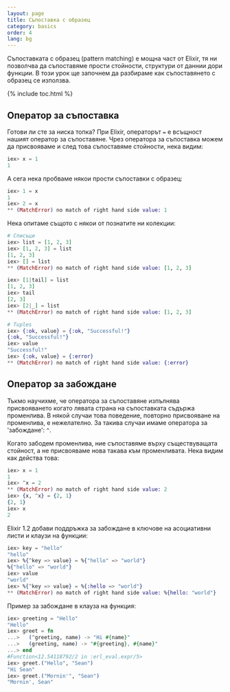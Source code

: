 ```yaml
---
layout: page
title: Съпоставка с образец
category: basics
order: 4
lang: bg
---
```


Съпоставката с образец (pattern matching) е мощна част от Elixir, тя ни позволчва да съпоставяме прости стойности, структури от даннии дори функции.  В този урок ще започнем да разбираме как съпоставянето с образец се използва.

{% include toc.html %}

## Оператор за съпоставка

Готови ли сте за ниска топка?  При Elixir, операторът `=` е всъщност нашият оператор за съпоставяне.  Чрез оператора за съпоставка можем да присвояваме и след това съпоставяме стойности, нека видим:

```elixir
iex> x = 1
1
```

А сега нека пробваме някои прости съпоставки с образец:

```elixir
iex> 1 = x
1
iex> 2 = x
** (MatchError) no match of right hand side value: 1
```

Нека опитаме същото с някои от познатите ни колекции:

```elixir
# Списъци
iex> list = [1, 2, 3]
iex> [1, 2, 3] = list
[1, 2, 3]
iex> [] = list
** (MatchError) no match of right hand side value: [1, 2, 3]

iex> [1|tail] = list
[1, 2, 3]
iex> tail
[2, 3]
iex> [2|_] = list
** (MatchError) no match of right hand side value: [1, 2, 3]

# Tuples
iex> {:ok, value} = {:ok, "Successful!"}
{:ok, "Successful!"}
iex> value
"Successful!"
iex> {:ok, value} = {:error}
** (MatchError) no match of right hand side value: {:error}
```

## Оператор за забождане

Тъкмо научихме, че оператора за съпоставяне изпълнява присвояването когато лявата страна на съпоставката съдържа променлива.  В някой случаи това поведение, повторно присвояване на променлива, е нежелателно.  За такива случаи имаме оператора за 'забождане': `^`.

Когато забодем променлива, ние съпоставяме върху съществуващата стойност, а не присвояваме нова такава към променливата.  Нека видим как действа това:

```elixir
iex> x = 1
1
iex> ^x = 2
** (MatchError) no match of right hand side value: 2
iex> {x, ^x} = {2, 1}
{2, 1}
iex> x
2
```

Elixir 1.2 добави поддръжка за забождане в ключове на асоциативни листи и клаузи на функции:

```elixir
iex> key = "hello"
"hello"
iex> %{^key => value} = %{"hello" => "world"}
%{"hello" => "world"}
iex> value
"world"
iex> %{^key => value} = %{:hello => "world"}
** (MatchError) no match of right hand side value: %{hello: "world"}
```

Пример за забождане в клауза на функция:

```elixir
iex> greeting = "Hello"
"Hello"
iex> greet = fn
...>   (^greeting, name) -> "Hi #{name}"
...>   (greeting, name) -> "#{greeting}, #{name}"
...> end
#Function<12.54118792/2 in :erl_eval.expr/5>
iex> greet.("Hello", "Sean")
"Hi Sean"
iex> greet.("Mornin'", "Sean")
"Mornin', Sean"
```
